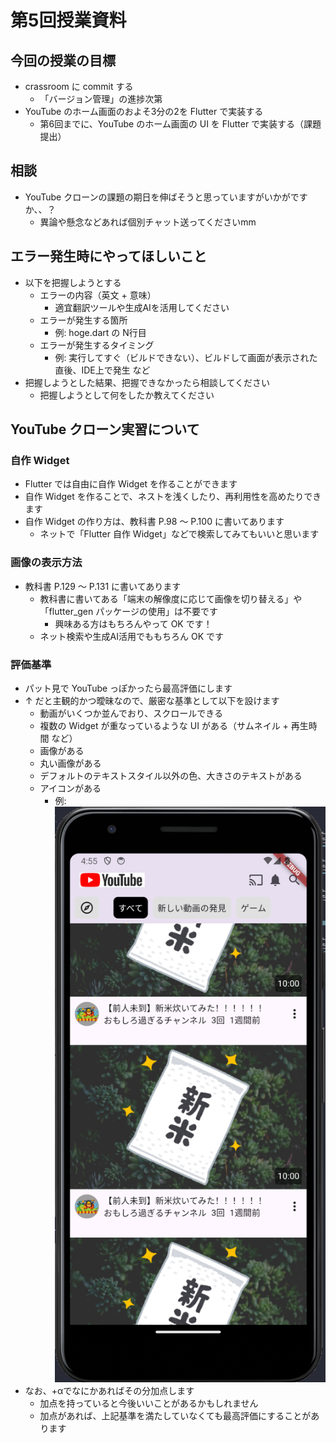 # 第5回授業資料

## 今回の授業の目標

- crassroom に commit する
  - 「バージョン管理」の進捗次第
- YouTube のホーム画面のおよそ3分の2を Flutter で実装する
  - 第6回までに、YouTube のホーム画面の UI を Flutter で実装する（課題提出）

## 相談

- YouTube クローンの課題の期日を伸ばそうと思っていますがいかがですか、、？
  - 異論や懸念などあれば個別チャット送ってくださいmm

## エラー発生時にやってほしいこと

- 以下を把握しようとする
  - エラーの内容（英文 + 意味）
    - 適宜翻訳ツールや生成AIを活用してください
  - エラーが発生する箇所
    - 例: hoge.dart の N行目
  - エラーが発生するタイミング
    - 例: 実行してすぐ（ビルドできない）、ビルドして画面が表示された直後、IDE上で発生 など
- 把握しようとした結果、把握できなかったら相談してください
  - 把握しようとして何をしたか教えてください

## YouTube クローン実習について

### 自作 Widget

- Flutter では自由に自作 Widget を作ることができます
- 自作 Widget を作ることで、ネストを浅くしたり、再利用性を高めたりできます
- 自作 Widget の作り方は、教科書 P.98 〜 P.100 に書いてあります
  - ネットで「Flutter 自作 Widget」などで検索してみてもいいと思います

### 画像の表示方法

- 教科書 P.129 〜 P.131 に書いてあります
  - 教科書に書いてある「端末の解像度に応じて画像を切り替える」や「flutter_gen パッケージの使用」は不要です
    - 興味ある方はもちろんやって OK です！
  - ネット検索や生成AI活用でももちろん OK です

### 評価基準

- パット見で YouTube っぽかったら最高評価にします
- ↑ だと主観的かつ曖昧なので、厳密な基準として以下を設けます
  - 動画がいくつか並んでおり、スクロールできる
  - 複数の Widget が重なっているような UI がある（サムネイル + 再生時間 など）
  - 画像がある
  - 丸い画像がある
  - デフォルトのテキストスタイル以外の色、大きさのテキストがある
  - アイコンがある
    - 例: ![alt text](<../共通/素材/YouTubeクローン/youtube_clone_example.png>)
- なお、+αでなにかあればその分加点します
  - 加点を持っていると今後いいことがあるかもしれません
  - 加点があれば、上記基準を満たしていなくても最高評価にすることがあります
